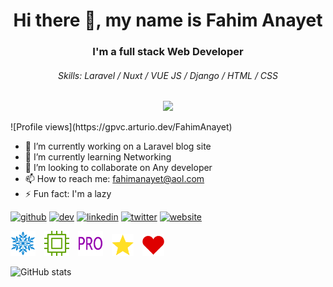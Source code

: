 <h1 align="center"> Hi there 👋, my name is Fahim Anayet </h1>
<h3 align="center"> I'm a full stack Web Developer </h3>

<h6 align="center"> Skills: Laravel / Nuxt / VUE JS / Django / HTML / CSS </h6>
<p align="center"> <img src="https://gpvc.arturio.dev/FahimAnayet" /> </p>
![Profile views](https://gpvc.arturio.dev/FahimAnayet)

- 🔭 I’m currently working on a Laravel blog site 
- 🌱 I’m currently learning Networking 
- 👯 I’m looking to collaborate on Any developer 
- 📫 How to reach me: fahimanayet@aol.com 
- ⚡ Fun fact: I'm a lazy 


[<img src='https://cdn.jsdelivr.net/npm/simple-icons@3.0.1/icons/github.svg' alt='github' height='40'>](https://github.com/FahimAnayet)  [<img src='https://cdn.jsdelivr.net/npm/simple-icons@3.0.1/icons/dev-dot-to.svg' alt='dev' height='40'>](https://dev.to/https://dev.to/fahimanayet)  [<img src='https://cdn.jsdelivr.net/npm/simple-icons@3.0.1/icons/linkedin.svg' alt='linkedin' height='40'>](https://www.linkedin.com/in/https://www.linkedin.com/in/fahim-anayet-460246194//)  [<img src='https://cdn.jsdelivr.net/npm/simple-icons@3.0.1/icons/twitter.svg' alt='twitter' height='40'>](https://twitter.com/https://twitter.com/fahimanayet)  [<img src='https://cdn.jsdelivr.net/npm/simple-icons@3.0.1/icons/icloud.svg' alt='website' height='40'>](www.fahimanayet.me)  

<a href='https://archiveprogram.github.com/'><img src='https://raw.githubusercontent.com/acervenky/animated-github-badges/master/assets/acbadge.gif' width='40' height='40'></a> <a href='https://docs.github.com/en/developers'><img src='https://raw.githubusercontent.com/acervenky/animated-github-badges/master/assets/devbadge.gif' width='40' height='40'></a> <a href='https://github.com/pricing'><img src='https://raw.githubusercontent.com/acervenky/animated-github-badges/master/assets/pro.gif' width='40' height='40'></a> <a href='https://stars.github.com/'><img src='https://raw.githubusercontent.com/acervenky/animated-github-badges/master/assets/starbadge.gif' width='35' height='35'></a> <a href='https://docs.github.com/en/github/supporting-the-open-source-community-with-github-sponsors'><img src='https://raw.githubusercontent.com/acervenky/animated-github-badges/master/assets/sponsorbadge.gif' width='35' height='35'></a> 

![GitHub stats](https://github-readme-stats.vercel.app/api?username=FahimAnayet&show_icons=true)  
  
